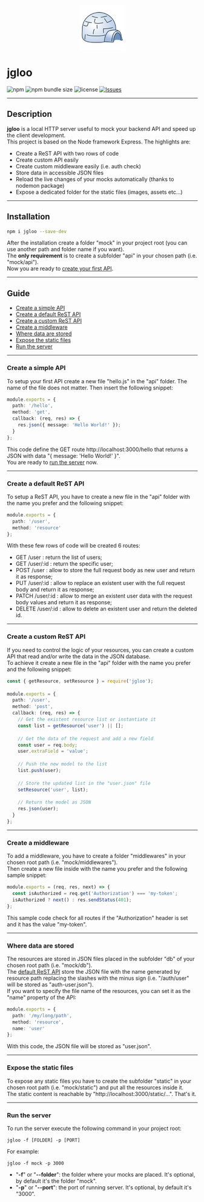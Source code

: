 <p align="center"><img src="logo.png" alt="jgloo logo" height="120"></p>

# jgloo

![npm](https://img.shields.io/npm/v/jgloo?style=flat-square)
![npm bundle size](https://img.shields.io/bundlephobia/min/jgloo?style=flat-square)
![license](https://img.shields.io/npm/l/jgloo?style=flat-square)
[![Issues](https://img.shields.io/github/issues/zosma180/jgloo.svg?style=flat-square)](https://github.com/zosma180/jgloo/issues)

---

## Description
**jgloo** is a local HTTP server useful to mock your backend API and speed up the client development.  
This project is based on the Node framework Express. The highlights are:

* Create a ReST API with two rows of code
* Create custom API easily
* Create custom middleware easily (i.e. auth check)
* Store data in accessible JSON files
* Reload the live changes of your mocks automatically (thanks to nodemon package)
* Expose a dedicated folder for the static files (images, assets etc...)

---

## Installation
```bash
npm i jgloo --save-dev
```

After the installation create a folder "mock" in your project root (you can use another path and folder name if you want).  
The **only requirement** is to create a subfolder "api" in your chosen path (i.e. "mock/api").  
Now you are ready to [create your first API](#create-a-simple-api).

---

## Guide

* [Create a simple API](#create-a-simple-api)
* [Create a default ReST API](#create-a-default-rest-api)
* [Create a custom ReST API](#create-a-custom-rest-api)
* [Create a middleware](#create-a-middleware)
* [Where data are stored](#where-data-are-stored)
* [Expose the static files](#expose-the-static-files)
* [Run the server](#run-the-server)

---

### Create a simple API

To setup your first API create a new file "hello.js" in the "api" folder. The name of the file does not matter. Then insert the following snippet:

```typescript
module.exports = {
  path: '/hello',
  method: 'get',
  callback: (req, res) => {
    res.json({ message: 'Hello World!' });
  }
};
```

This code define the GET route http://localhost:3000/hello that returns a JSON with data "{ message: 'Hello World!' }".  
You are ready to [run the server](#run-the-server) now.

---

### Create a default ReST API

To setup a ReST API, you have to create a new file in the "api" folder with the name you prefer and the following snippet:

```typescript
module.exports = {
  path: '/user',
  method: 'resource'
};
```

With these few rows of code will be created 6 routes:  
* GET /user : return the list of users;
* GET /user/:id : return the specific user;
* POST /user : allow to store the full request body as new user and return it as response;
* PUT /user/:id : allow to replace an existent user with the full request body and return it as response;
* PATCH /user/:id : allow to merge an existent user data with the request body values and return it as response;
* DELETE /user/:id : allow to delete an existent user and return the deleted id.

---

### Create a custom ReST API

If you need to control the logic of your resources, you can create a custom API that read and/or write the data in the JSON database.  
To achieve it create a new file in the "api" folder with the name you prefer and the following snippet:

```typescript
const { getResource, setResource } = require('jgloo');

module.exports = {
  path: '/user',
  method: 'post',
  callback: (req, res) => {
    // Get the existent resource list or instantiate it
    const list = getResource('user') || [];

    // Get the data of the request and add a new field
    const user = req.body;
    user.extraField = 'value';

    // Push the new model to the list
    list.push(user);

    // Store the updated list in the "user.json" file
    setResource('user', list);

    // Return the model as JSON
    res.json(user);
  }
};
``` 

---

### Create a middleware

To add a middleware, you have to create a folder "middlewares" in your chosen root path (i.e. "mock/middlewares").  
Then create a new file inside with the name you prefer and the following sample snippet:

```typescript
module.exports = (req, res, next) => {
  const isAuthorized = req.get('Authorization') === 'my-token';
  isAuthorized ? next() : res.sendStatus(401);
};
```

This sample code check for all routes if the "Authorization" header is set and it has the value "my-token".

---

### Where data are stored

The resources are stored in JSON files placed in the subfolder "db" of your chosen root path (i.e. "mock/db").  
The [default ReST API](#create-a-default-rest-api) store the JSON file with the name generated by resource path replacing the slashes with the minus sign (i.e. "/auth/user" will be stored as "auth-user.json").  
If you want to specify the file name of the resources, you can set it as the "name" property of the API:

```typescript
module.exports = {
  path: '/my/long/path',
  method: 'resource',
  name: 'user'
};
```

With this code, the JSON file will be stored as "user.json".

---

### Expose the static files

To expose any static files you have to create the subfolder "static" in your chosen root path (i.e. "mock/static") and put all the resources inside it.  
The static content is reachable by "http://localhost:3000/static/...". That's it.

---

### Run the server

To run the server execute the following command in your project root:

```shell
jgloo -f [FOLDER] -p [PORT]
```
For example:

```shell
jgloo -f mock -p 3000
```

* "**-f**" or "**--folder**": the folder where your mocks are placed. It's optional, by default it's the folder "mock".
* "**-p**" or "**--port**": the port of running server. It's optional, by default it's "3000".